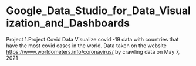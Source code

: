 # Google_Data_Studio_for_Data_Visualization_and_Dashboards

Project 1.Project Covid Data
  Visualize covid -19 data with countries that have the most covid cases in the world. Data taken on the website https://www.worldometers.info/coronavirus/ by crawling data on May 7, 2021
